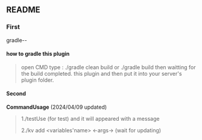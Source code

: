 ## README
### First
gradle--
#### how to gradle this plugin
> open CMD
> type : ./gradle clean build or ./gradle build
> then waitting for the build completed.
this plugin and then put it into your server's plugin folder.
#### Second
**CommandUsage** (2024/04/09 updated)
> 1./testUse (for test) and it will appeared with a message
> 
> 2./kv add <variables'name> <-args-> (wait for updating)
